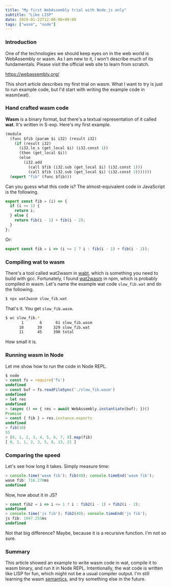 ```yaml
---
title: "My first WebAssembly trial with Node.js only"
subtitle: "Like LISP"
date: 2019-01-22T12:00:00+09:00
tags: ["wasm", "node"]
---
```


### Introduction

One of the technologies we should keep eyes on in the web world is WebAssembly or wasm. As I am new to it, I won't describe much of its fundamentals. Please visit the official web site to learn from scratch.

https://webassembly.org/

This short article describes my first trial on wasm. What I want to try is just to run example code, but I'd start with writing the example code in wasm(wat).

### Hand crafted wasm code

**Wasm** is a binary format, but there's a textual representation of it called **wat**. It's written in S-exp. Here's my first example.

```lisp
(module
  (func $fib (param $i i32) (result i32)
    (if (result i32)
      (i32.le_s (get_local $i) (i32.const 1))
      (then (get_local $i))
      (else
        (i32.add
          (call $fib (i32.sub (get_local $i) (i32.const 1)))
          (call $fib (i32.sub (get_local $i) (i32.const 2)))))))
  (export "fib" (func $fib)))
```

Can you guess what this code is? The almost-equivalent code in JavaScript is the following.

```javascript
export const fib = (i) => {
  if (i <= 1) {
    return i;
  } else {
    return fib(i - 1) + fib(i - 2);
  }
};
```

Or:

```javascript
export const fib = i => (i <= 1 ? i : fib(i - 1) + fib(i - 2));
```

### Compiling wat to wasm

There's a tool called wat2wasm in [wabt](https://github.com/webassembly/wabt), which is something you need to build with gcc. Fortunately, I found [wat2wasm](https://www.npmjs.com/package/wat2wasm) in npm, which is probably compiled in wasm. Let's name the example wat code `slow_fib.wat` and do the following.

```bash
$ npx wat2wasm slow_fib.wat
```

That's it. You get `slow_fib.wasm`.

```bash
$ wc slow_fib.*
       1       6      61 slow_fib.wasm
      10      39     329 slow_fib.wat
      11      45     390 total
```

How small it is.

### Running wasm in Node

Let me show how to run the code in Node REPL.

```javascript
$ node
> const fs = require('fs')
undefined
> const buf = fs.readFileSync('./slow_fib.wasm')
undefined
> let res
undefined
> (async () => { res = await WebAssembly.instantiate(buf); })()
Promise
> const { fib } = res.instance.exports
undefined
> fib(10)
55
> [0, 1, 2, 3, 4, 5, 6, 7, 8].map(fib)
[ 0, 1, 1, 2, 3, 5, 8, 13, 21 ]
```

### Comparing the speed

Let's see how long it takes. Simply measure time:

```javascript
> console.time('wasm fib'); fib(40); console.timeEnd('wasm fib');
wasm fib: 716.270ms
undefined
```

Now, how about it in JS?

```javascript
> const fib2 = i => i <= 1 ? i : fib2(i - 1) + fib2(i - 2);
undefined
> console.time('js fib'); fib2(40); console.timeEnd('js fib');
js fib: 1047.255ms
undefined
```

Not that big difference? Maybe, because it is a recursive function. I'm not so sure.

### Summary

This article showed an example to write wasm code in wat, compile it to wasm binary, and run it in Node REPL. Intentionally, the wat code is written like LISP for fun, which might not be a usual compiler output. I'm still learning the wasm [semantics](https://webassembly.org/docs/semantics/), and try something else in the future.
